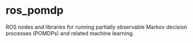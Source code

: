 ros_pomdp
=========

ROS nodes and libraries for running partially observable Markov decision processes (POMDPs) and related machine learning.
